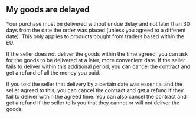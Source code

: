 ##  My goods are delayed

Your purchase must be delivered without undue delay and not later than 30 days
from the date the order was placed (unless you agreed to a different date).
This only applies to products bought from traders based within the EU.

If the seller does not deliver the goods within the time agreed, you can ask
for the goods to be delivered at a later, more convenient date. If the seller
fails to deliver within this additional period, you can cancel the contract
and get a refund of all the money you paid.

If you told the seller that delivery by a certain date was essential and the
seller agreed to this, you can cancel the contract and get a refund if they
fail to deliver within the agreed time. You can also cancel the contract and
get a refund if the seller tells you that they cannot or will not deliver the
goods.
